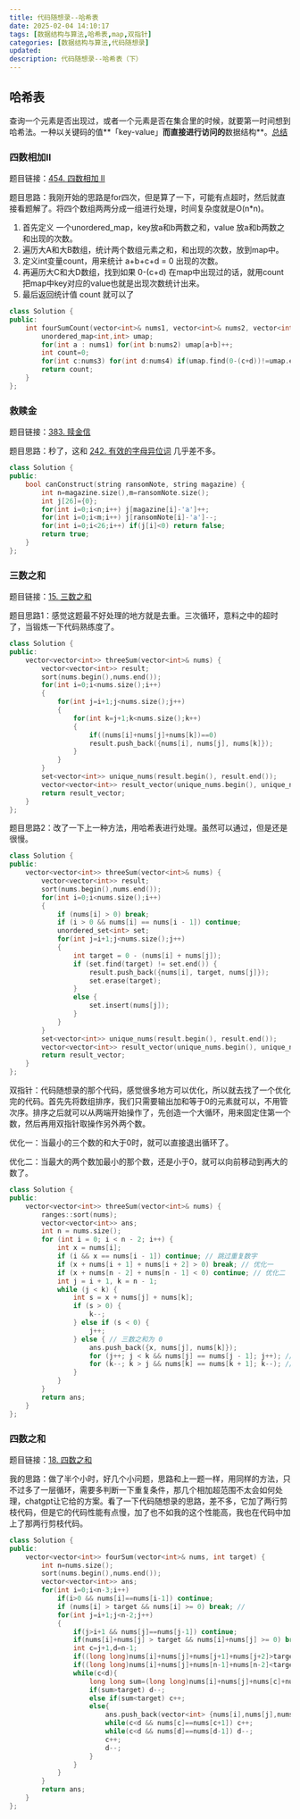 ```yaml
---
title: 代码随想录--哈希表
date: 2025-02-04 14:10:17
tags: [数据结构与算法,哈希表,map,双指针]
categories: [数据结构与算法,代码随想录]
updated: 
description: 代码随想录--哈希表（下）
---
```


## 哈希表

​	查询一个元素是否出现过，或者一个元素是否在集合里的时候，就要第一时间想到哈希法。一种以关键码的值**「key-value」**而直接进行访问的**数据结构**。[总结](https://programmercarl.com/%E5%93%88%E5%B8%8C%E8%A1%A8%E6%80%BB%E7%BB%93.html#%E5%93%88%E5%B8%8C%E8%A1%A8%E7%90%86%E8%AE%BA%E5%9F%BA%E7%A1%80)

### 四数相加Ⅱ

题目链接：[454. 四数相加 II](https://leetcode.cn/problems/4sum-ii/)

题目思路：我刚开始的思路是for四次，但是算了一下，可能有点超时，然后就直接看题解了。将四个数组两两分成一组进行处理，时间复杂度就是O(n*n)。

1. 首先定义 一个unordered_map，key放a和b两数之和，value 放a和b两数之和出现的次数。
2. 遍历大A和大B数组，统计两个数组元素之和，和出现的次数，放到map中。
3. 定义int变量count，用来统计 a+b+c+d = 0 出现的次数。
4. 再遍历大C和大D数组，找到如果 0-(c+d) 在map中出现过的话，就用count把map中key对应的value也就是出现次数统计出来。
5. 最后返回统计值 count 就可以了

```c++
class Solution {
public:
    int fourSumCount(vector<int>& nums1, vector<int>& nums2, vector<int>& nums3, vector<int>& nums4) {
        unordered_map<int,int> umap;
        for(int a : nums1) for(int b:nums2) umap[a+b]++;
        int count=0;
        for(int c:nums3) for(int d:nums4) if(umap.find(0-(c+d))!=umap.end()) count+=umap[0-(c+d)];
        return count;
    }
};
```

### 救赎金

题目链接：[383. 赎金信](https://leetcode.cn/problems/ransom-note/)

题目思路：秒了，这和 [242. 有效的字母异位词](https://leetcode.cn/problems/valid-anagram/) 几乎差不多。

```c++
class Solution {
public:
    bool canConstruct(string ransomNote, string magazine) {
        int n=magazine.size(),m=ransomNote.size();
        int j[26]={0};
        for(int i=0;i<n;i++) j[magazine[i]-'a']++;
        for(int i=0;i<m;i++) j[ransomNote[i]-'a']--;
        for(int i=0;i<26;i++) if(j[i]<0) return false; 
        return true;
    }
};
```

### 三数之和

题目链接：[15. 三数之和](https://leetcode.cn/problems/3sum/)

题目思路1：感觉这题最不好处理的地方就是去重。三次循环，意料之中的超时了，当锻炼一下代码熟练度了。

```c++
class Solution {
public:
    vector<vector<int>> threeSum(vector<int>& nums) {
        vector<vector<int>> result;
        sort(nums.begin(),nums.end());
        for(int i=0;i<nums.size();i++)
        {
            for(int j=i+1;j<nums.size();j++)
            {
                for(int k=j+1;k<nums.size();k++)
                {
                    if((nums[i]+nums[j]+nums[k])==0) 
                    result.push_back({nums[i], nums[j], nums[k]});
                }
            }
        }
        set<vector<int>> unique_nums(result.begin(), result.end());
        vector<vector<int>> result_vector(unique_nums.begin(), unique_nums.end());
        return result_vector;
    }
};
```

题目思路2：改了一下上一种方法，用哈希表进行处理。虽然可以通过，但是还是很慢。

```c++
class Solution {
public:
    vector<vector<int>> threeSum(vector<int>& nums) {
        vector<vector<int>> result;
        sort(nums.begin(),nums.end());
        for(int i=0;i<nums.size();i++)
        {
            if (nums[i] > 0) break;
            if (i > 0 && nums[i] == nums[i - 1]) continue;
            unordered_set<int> set;
            for(int j=i+1;j<nums.size();j++)
            {
                int target = 0 - (nums[i] + nums[j]);
                if (set.find(target) != set.end()) {
                    result.push_back({nums[i], target, nums[j]});   
                    set.erase(target);
                }
                else {
                    set.insert(nums[j]);
                }
            }
        }
        set<vector<int>> unique_nums(result.begin(), result.end());
        vector<vector<int>> result_vector(unique_nums.begin(), unique_nums.end());
        return result_vector;
    }
};
```

双指针：代码随想录的那个代码，感觉很多地方可以优化，所以就去找了一个优化完的代码。首先先将数组排序，我们只需要输出加和等于0的元素就可以，不用管次序。排序之后就可以从两端开始操作了，先创造一个大循环，用来固定住第一个数，然后再用双指针取操作另外两个数。

优化一：当最小的三个数的和大于0时，就可以直接退出循环了。

优化二：当最大的两个数加最小的那个数，还是小于0，就可以向前移动到再大的数了。

```c++
class Solution {
public:
    vector<vector<int>> threeSum(vector<int>& nums) {
        ranges::sort(nums);
        vector<vector<int>> ans;
        int n = nums.size();
        for (int i = 0; i < n - 2; i++) {
            int x = nums[i];
            if (i && x == nums[i - 1]) continue; // 跳过重复数字
            if (x + nums[i + 1] + nums[i + 2] > 0) break; // 优化一
            if (x + nums[n - 2] + nums[n - 1] < 0) continue; // 优化二
            int j = i + 1, k = n - 1;
            while (j < k) {
                int s = x + nums[j] + nums[k];
                if (s > 0) {
                    k--;
                } else if (s < 0) {
                    j++;
                } else { // 三数之和为 0
                    ans.push_back({x, nums[j], nums[k]});
                    for (j++; j < k && nums[j] == nums[j - 1]; j++); // 跳过重复数字
                    for (k--; k > j && nums[k] == nums[k + 1]; k--); // 跳过重复数字
                }
            }
        }
        return ans;
    }
};

```

### 四数之和

题目链接：[18. 四数之和](https://leetcode.cn/problems/4sum/)

我的思路：做了半个小时，好几个小问题，思路和上一题一样，用同样的方法，只不过多了一层循环，需要多判断一下重复条件，那几个相加超范围不太会如何处理，chatgpt让它给的方案。看了一下代码随想录的思路，差不多，它加了两行剪枝代码，但是它的代码性能有点慢，加了也不如我的这个性能高，我也在代码中加上了那两行剪枝代码。

```c++
class Solution {
public:
    vector<vector<int>> fourSum(vector<int>& nums, int target) {
        int n=nums.size();
        sort(nums.begin(),nums.end());
        vector<vector<int>> ans;
        for(int i=0;i<n-3;i++)
            if(i>0 && nums[i]==nums[i-1]) continue;
            if (nums[i] > target && nums[i] >= 0) break; // 
            for(int j=i+1;j<n-2;j++)
            {
                if(j>i+1 && nums[j]==nums[j-1]) continue;
                if(nums[i]+nums[j] > target && nums[i]+nums[j] >= 0) break; //
                int c=j+1,d=n-1;
                if((long long)nums[i]+nums[j]+nums[j+1]+nums[j+2]>target) break;
                if((long long)nums[i]+nums[j]+nums[n-1]+nums[n-2]<target) continue;
                while(c<d){
                    long long sum=(long long)nums[i]+nums[j]+nums[c]+nums[d];
                    if(sum>target) d--;
                    else if(sum<target) c++;
                    else{
                        ans.push_back(vector<int> {nums[i],nums[j],nums[c],nums[d]});
                        while(c<d && nums[c]==nums[c+1]) c++;
                        while(c<d && nums[d]==nums[d-1]) d--;
                        c++;
                        d--;
                    }
                }
            }
        }
        return ans;
    }
};
```





